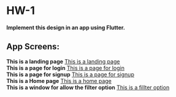 # HW-1

**Implement this design in an app using Flutter.**
  
## App Screens:

**This is a landing page**
[This is a landing page](assets/Screens_for_Readme/Screen1.png)  
**This is a page for login**
[This is a page for login](assets/Screens_for_Readme/Screen2.png)  
**This is a page for signup**
[This is a page for signup](assets/Screens_for_Readme/Screen3.png)  
**This is a Home page**
[This is a home page](assets/Screens_for_Readme/Screen4.png)  
**This is a window for allow the filter option**
[This is a fillter option](assets/Screens_for_Readme/Screen5.png)  



